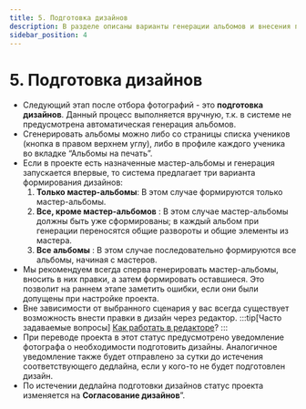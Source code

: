```yaml
---
title: 5. Подготовка дизайнов
description: В разделе описаны варианты генерации альбомов и внесения правок в дизайн
sidebar_position: 4
---
```


# 5. Подготовка дизайнов
* Следующий этап после отбора фотографий - это __подготовка дизайнов__. Данный процесс выполняется вручную, т.к. в системе не предусмотрена автоматическая генерация альбомов.
* Сгенерировать альбомы можно либо со страницы списка учеников (кнопка в правом верхнем углу), либо в профиле каждого ученика во вкладке “Альбомы на печать”.
* Если в проекте есть назначенные мастер-альбомы и генерация запускается впервые, то система предлагает три варианта формирования дизайнов:
    1. __Только мастер-альбомы__:  В этом случае формируются только мастер-альбомы.
    2. __Все, кроме мастер-альбомов__ : В этом случае мастер-альбомы должны быть уже сформированы; в каждый альбом при генерации переносятся общие развороты и общие элементы из мастера.
    3. __Все альбомы__ : В этом случае последовательно формируются все альбомы, начиная с мастеров.    
* Мы рекомендуем всегда сперва генерировать мастер-альбомы, вносить в них правки, а затем формировать оставшиеся. Это позволит на раннем этапе заметить ошибки, если они были допущены при настройке проекта.
* Вне зависимости от выбранного сценария у вас всегда существует возможность внести правки в дизайн через редактор.
:::tip[Часто задаваемые вопросы]
[Как работать в редакторе](/faq/editor-work)?
:::
* При переводе проекта в этот статус предусмотрено уведомление фотографа о необходимости подготовить дизайны. Аналогичное уведомление также будет отправлено за сутки до истечения соответствующего дедлайна, если у кого-то не будет подготовлен дизайн.
* По истечении дедлайна подготовки дизайнов статус проекта изменяется на __Согласование дизайнов__”.